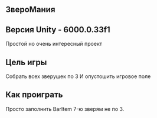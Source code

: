 ## ЗвероМания
## Версия Unity - 6000.0.33f1
Простой но очень интересный проект

## Цель игры
Собрать всех зверушек по 3
И опустошить игровое поле

## Как проиграть
Просто заполнить BarItem 7-ю зверям не по 3.
